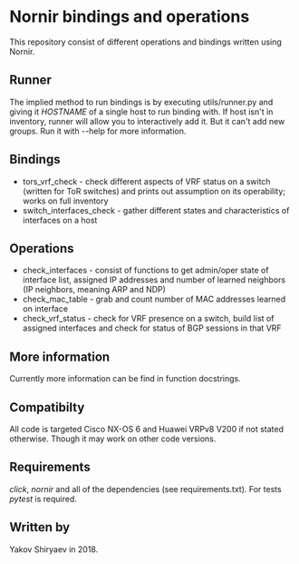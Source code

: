 Nornir bindings and operations
==============================

This repository consist of different operations and bindings written using Nornir.

Runner
------

The implied method to run bindings is by executing utils/runner.py and giving it 
_HOSTNAME_ of a single host to run binding with. If host isn't in inventory, runner will allow 
you to interactively add it. But it can't add new groups. Run it with --help for more 
information.

Bindings
--------

 * tors\_vrf\_check - check different aspects of VRF status on a switch (written for ToR switches)
    and prints out assumption on its operability; works on full inventory
 * switch\_interfaces\_check - gather different states and characteristics of
   interfaces on a host

Operations
----------

 * check\_interfaces - consist of functions to get admin/oper state of interface list, assigned IP
    addresses and number of learned neighbors (IP neighbors, meaning ARP and NDP)
 * check\_mac\_table - grab and count number of MAC addresses learned on interface
 * check\_vrf\_status - check for VRF presence on a switch, build list of assigned interfaces and
    check for status of BGP sessions in that VRF

More information
----------------

Currently more information can be find in function docstrings.

Compatibilty
------------

All code is targeted Cisco NX-OS 6 and Huawei VRPv8 V200 if not stated otherwise. Though it may 
work on other code versions.

Requirements
------------

_click_, _nornir_ and all of the dependencies (see requirements.txt). For tests _pytest_ is 
required.

Written by
----------

Yakov Shiryaev in 2018.
